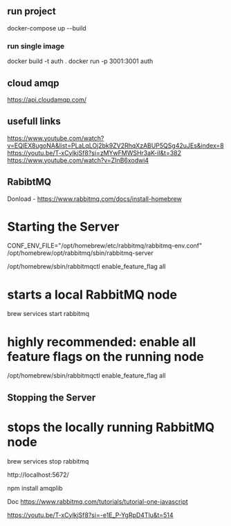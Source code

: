 ## run project

docker-compose up --build

### run single image

docker build -t auth .
docker run -p 3001:3001 auth

## cloud amqp

https://api.cloudamqp.com/

## usefull links

https://www.youtube.com/watch?v=EQlEX8ugoNA&list=PLaLqLOj2bk9ZV2RhqXzABUP5QSg42uJEs&index=8
https://youtu.be/T-xCylkjSf8?si=zMYwFMWSHr3aK-iI&t=382
https://www.youtube.com/watch?v=ZInB6xodwi4

## RabibtMQ

Donload - https://www.rabbitmq.com/docs/install-homebrew

# Starting the Server

CONF_ENV_FILE="/opt/homebrew/etc/rabbitmq/rabbitmq-env.conf" /opt/homebrew/opt/rabbitmq/sbin/rabbitmq-server

/opt/homebrew/sbin/rabbitmqctl enable_feature_flag all

# starts a local RabbitMQ node

brew services start rabbitmq

# highly recommended: enable all feature flags on the running node

/opt/homebrew/sbin/rabbitmqctl enable_feature_flag all

## Stopping the Server

# stops the locally running RabbitMQ node

brew services stop rabbitmq

http://localhost:5672/

npm install amqplib

Doc https://www.rabbitmq.com/tutorials/tutorial-one-javascript

https://youtu.be/T-xCylkjSf8?si=-e1E_P-YgRpD4Tlu&t=514
